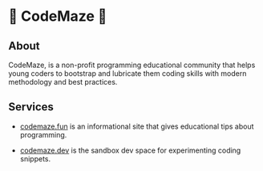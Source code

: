 # 👋 CodeMaze 👋

## About

CodeMaze, is a non-profit programming educational community that helps young coders to bootstrap and lubricate them coding skills with modern methodology and best practices.


## Services

- [codemaze.fun](https://codemaze.fun) is an informational site that gives educational tips about programming.

- [codemaze.dev](https://codemaze.dev) is the sandbox dev space for experimenting coding snippets.


<!--
**Here are some ideas to get you started:**

🙋‍♀️ A short introduction - what is your organization all about?
🌈 Contribution guidelines - how can the community get involved?
👩‍💻 Useful resources - where can the community find your docs? Is there anything else the community should know?
🍿 Fun facts - what does your team eat for breakfast?
🧙 Remember, you can do mighty things with the power of [Markdown](https://docs.github.com/github/writing-on-github/getting-started-with-writing-and-formatting-on-github/basic-writing-and-formatting-syntax)
-->
